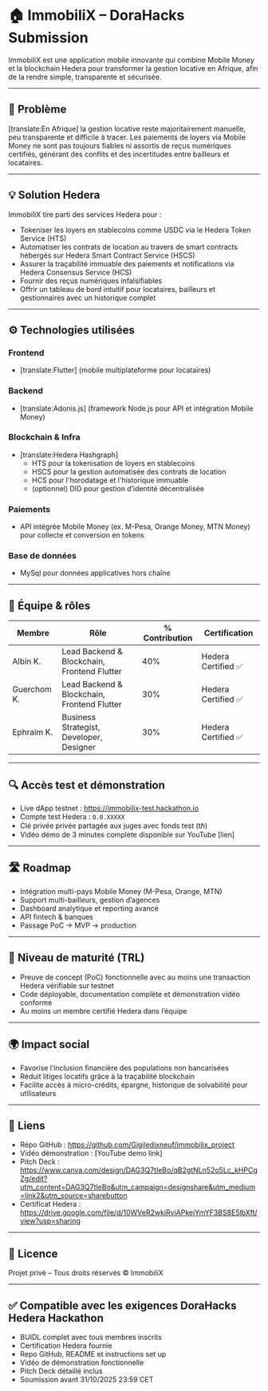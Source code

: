 # 🏠 ImmobiliX – DoraHacks Submission

ImmobiliX est une application mobile innovante qui combine Mobile Money et la blockchain Hedera pour transformer la gestion locative en Afrique, afin de la rendre simple, transparente et sécurisée.

---

## 🚩 Problème  

[translate:En Afrique] la gestion locative reste majoritairement manuelle, peu transparente et difficile à tracer. Les paiements de loyers via Mobile Money ne sont pas toujours fiables ni assortis de reçus numériques certifiés, générant des conflits et des incertitudes entre bailleurs et locataires.

---

## 💡 Solution Hedera  

ImmobiliX tire parti des services Hedera pour :

- Tokeniser les loyers en stablecoins comme USDC via le Hedera Token Service (HTS)  
- Automatiser les contrats de location au travers de smart contracts hébergés sur Hedera Smart Contract Service (HSCS)  
- Assurer la traçabilité immuable des paiements et notifications via Hedera Consensus Service (HCS)  
- Fournir des reçus numériques infalsifiables  
- Offrir un tableau de bord intuitif pour locataires, bailleurs et gestionnaires avec un historique complet

---

## ⚙️ Technologies utilisées

### Frontend  
- [translate:Flutter] (mobile multiplateforme pour locataires) 

### Backend  
- [translate:Adonis.js] (framework Node.js pour API et intégration Mobile Money)

### Blockchain & Infra  
- [translate:Hedera Hashgraph]  
  - HTS pour la tokenisation de loyers en stablecoins  
  - HSCS pour la gestion automatisée des contrats de location  
  - HCS pour l'horodatage et l'historique immuable  
  - (optionnel) DID pour gestion d’identité décentralisée

### Paiements  
- API intégrée Mobile Money (ex. M-Pesa, Orange Money, MTN Money) pour collecte et conversion en tokens

### Base de données  
- MySql pour données applicatives hors chaîne

---

## 👥 Équipe & rôles

| Membre       | Rôle                                    | % Contribution | Certification          |
|--------------|----------------------------------------|----------------|------------------------|
| Albin K.     | Lead Backend & Blockchain, Frontend Flutter | 40%           | Hedera Certified ✅     |
| Guerchom K.  | Lead Backend & Blockchain, Frontend Flutter | 30%           | Hedera Certified ✅     |
| Ephraim K.   | Business Strategist, Developer, Designer | 30%           | Hedera Certified ✅     |

---

## 🔍 Accès test et démonstration

- Live dApp testnet : https://immobilix-test.hackathon.io  
- Compte test Hedera : `0.0.XXXXX`  
- Clé privée privée partagée aux juges avec fonds test (tℏ)  
- Vidéo démo de 3 minutes complète disponible sur YouTube [lien]

---

## 🛣️ Roadmap

- Intégration multi-pays Mobile Money (M-Pesa, Orange, MTN)  
- Support multi-bailleurs, gestion d’agences  
- Dashboard analytique et reporting avancé  
- API fintech & banques  
- Passage PoC → MVP → production

---

## 🧪 Niveau de maturité (TRL)

- Preuve de concept (PoC) fonctionnelle avec au moins une transaction Hedera vérifiable sur testnet  
- Code déployable, documentation complète et démonstration vidéo conforme  
- Au moins un membre certifié Hedera dans l’équipe

---

## 🌍 Impact social

- Favorise l’inclusion financière des populations non bancarisées  
- Réduit litiges locatifs grâce à la traçabilité blockchain  
- Facilite accès à micro-crédits, épargne, historique de solvabilité pour utilisateurs

---
## 🔗 Liens  

- Répo GitHub : https://github.com/Gigiledixneuf/immobilix_project
- Vidéo démonstration : [YouTube demo link]  
- Pitch Deck : https://www.canva.com/design/DAG3Q7tIeBo/qB2gtNLn52o5Lc_kHPCgZg/edit?utm_content=DAG3Q7tIeBo&utm_campaign=designshare&utm_medium=link2&utm_source=sharebutton
- Certificat Hedera : https://drive.google.com/file/d/10WVeR2wkiRviAPkejYmYF3BS8E5lbXft/view?usp=sharing
---

## 📜 Licence

Projet privé – Tous droits réservés © ImmobiliX


---

## ✅ Compatible avec les exigences DoraHacks Hedera Hackathon

- BUIDL complet avec tous membres inscrits  
- Certification Hedera fournie  
- Repo GitHub, README et instructions set up  
- Vidéo de démonstration fonctionnelle  
- Pitch Deck détaillé inclus  
- Soumission avant 31/10/2025 23:59 CET
